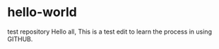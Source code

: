 # hello-world
test repository
Hello all,
This is a test edit to learn the process in using GITHUB. 
